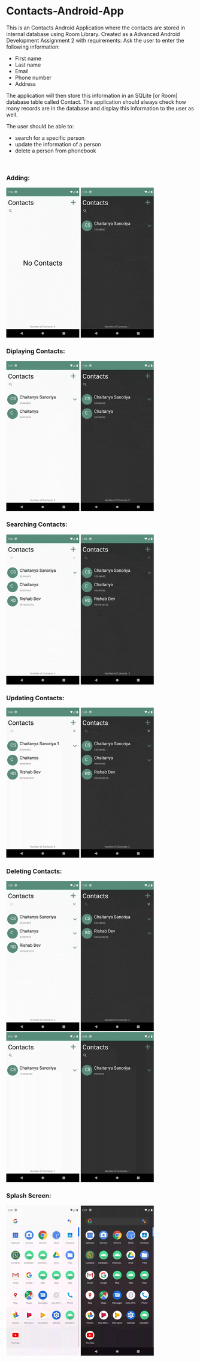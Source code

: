 # Contacts-Android-App
This is an Contacts Android Application where the contacts are stored in internal database using Room Library.
Created as a Advanced Android Development Assignment 2 with requirements:
Ask the user to enter the following information: 
* First name
* Last name
* Email
* Phone number 
* Address

The application will then store this information in an SQLite [or Room] database table called Contact.
The application should always check how many records are in the database and display this information to the user as well.

The user should be able to:
* search for a specific person
* update the information of a person
* delete a person from phonebook

<br/>

### Adding:

![Adding a Contact](screenshots/add.gif)
![Adding a Contact Dark Mode](screenshots/add-night.gif)

### Diplaying Contacts:

![Diplaying Contacts](screenshots/show.gif)
![Diplaying Contacts Dark Mode](screenshots/show-night.gif)

### Searching Contacts:

![Searching Contacts](screenshots/search.gif)
![Searching Contacts Dark Mode](screenshots/search-night.gif)

### Updating Contacts:

![Updating Contacts](screenshots/update.gif)
![Updating Contacts Dark Mode](screenshots/update-night.gif)

### Deleting Contacts:

![Deleting Contacts](screenshots/delete.gif)
![Deleting Contacts Dark Mode](screenshots/delete-night.gif)
![Swipe to Delete Contacts](screenshots/delete-swipe.gif)
![Swipe to Delete Contacts Dark Mode](screenshots/delete-swipe-night.gif)

### Splash Screen:

![Splash Screen](screenshots/splash.gif)
![Splash Screen Dark Mode](screenshots/splash-night.gif)
